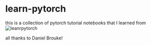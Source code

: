 # learn-pytorch

this is a collection of pytorch tutorial notebooks that I learned from ![leanrpytorch](https://www.learnpytorch.io/)

all thanks to Daniel Brouke!
